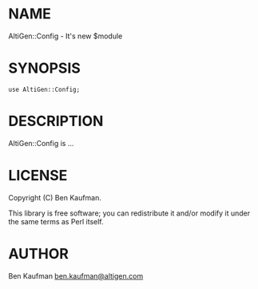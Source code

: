 # NAME

AltiGen::Config - It's new $module

# SYNOPSIS

    use AltiGen::Config;

# DESCRIPTION

AltiGen::Config is ...

# LICENSE

Copyright (C) Ben Kaufman.

This library is free software; you can redistribute it and/or modify
it under the same terms as Perl itself.

# AUTHOR

Ben Kaufman <ben.kaufman@altigen.com>
